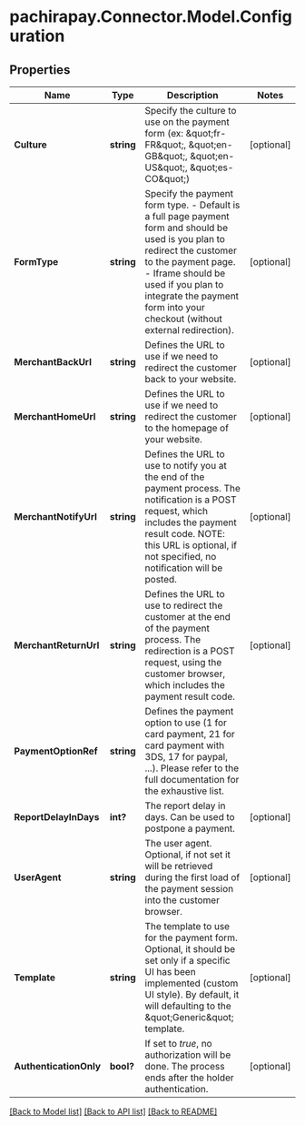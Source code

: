 
# pachirapay.Connector.Model.Configuration

## Properties

Name | Type | Description | Notes
------------ | ------------- | ------------- | -------------
**Culture** | **string** | Specify the culture to use on the payment form (ex: \&quot;fr-FR\&quot;, \&quot;en-GB\&quot;, \&quot;en-US\&quot;, \&quot;es-CO\&quot;) | [optional] 
**FormType** | **string** | Specify the payment form type.  - Default is a full page payment form and should be used is you plan to redirect the customer to the payment page.  - Iframe should be used if you plan to integrate the payment form into your checkout (without external redirection). | [optional] 
**MerchantBackUrl** | **string** | Defines the URL to use if we need to redirect the customer back to your website. | [optional] 
**MerchantHomeUrl** | **string** | Defines the URL to use if we need to redirect the customer to the homepage of your website. | [optional] 
**MerchantNotifyUrl** | **string** | Defines the URL to use to notify you at the end of the payment process.  The notification is a POST request, which includes the payment result code.  NOTE: this URL is optional, if not specified, no notification will be posted. | [optional] 
**MerchantReturnUrl** | **string** | Defines the URL to use to redirect the customer at the end of the payment process.  The redirection is a POST request, using the customer browser, which includes the payment result code. | [optional] 
**PaymentOptionRef** | **string** | Defines the payment option to use (1 for card payment, 21 for card payment with 3DS, 17 for paypal, ...).  Please refer to the full documentation for the exhaustive list. | 
**ReportDelayInDays** | **int?** | The report delay in days. Can be used to postpone a payment. | [optional] 
**UserAgent** | **string** | The user agent.  Optional, if not set it will be retrieved during the first load of the payment session into the customer browser. | [optional] 
**Template** | **string** | The template to use for the payment form.  Optional, it should be set only if a specific UI has been implemented (custom UI style).  By default, it will defaulting to the \&quot;Generic\&quot; template. | [optional] 
**AuthenticationOnly** | **bool?** | If set to *true*, no authorization will be done. The process ends after the holder authentication. | [optional] 

[[Back to Model list]](../README.md#documentation-for-models)
[[Back to API list]](../README.md#documentation-for-api-endpoints)
[[Back to README]](../README.md)

